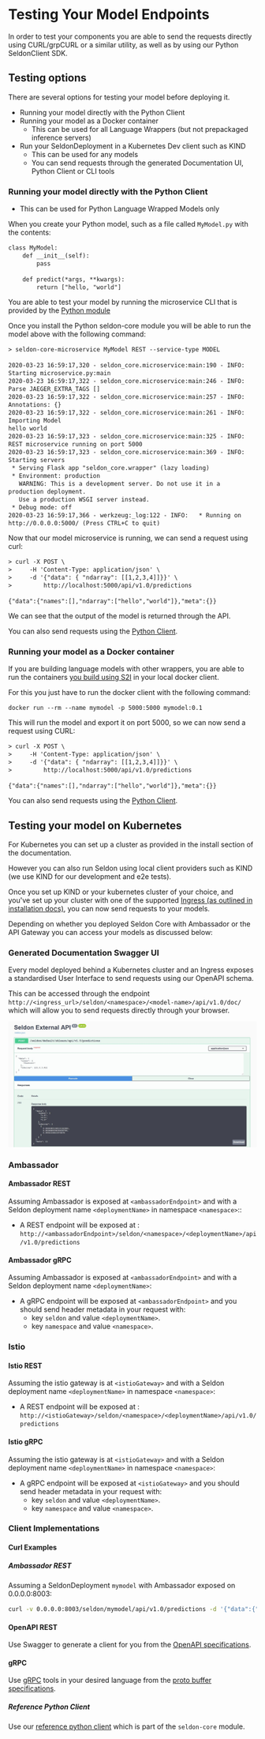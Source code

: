 # Testing Your Model Endpoints

In order to test your components you are able to send the requests directly using CURL/grpCURL or a similar utility, as well as by using our Python SeldonClient SDK.

## Testing options

There are several options for testing your model before deploying it.

* Running your model directly with the Python Client
* Running your model as a Docker container
    * This can be used for all Language Wrappers (but not prepackaged inference servers)
* Run your SeldonDeployment in a Kubernetes Dev client such as KIND
    * This can be used for any models
    * You can send requests through the generated Documentation UI, Python Client or CLI tools 

### Running your model directly with the Python Client

* This can be used for Python Language Wrapped Models only

When you create your Python model, such as a file called `MyModel.py` with the contents:

```
class MyModel:
    def __init__(self):
        pass

    def predict(*args, **kwargs):
        return ["hello, "world"]
```

You are able to test your model by running the microservice CLI that is provided by the [Python module](../python/python_module.md)

Once you install the Python seldon-core module you will be able to run the model above with the following command:

```console
> seldon-core-microservice MyModel REST --service-type MODEL

2020-03-23 16:59:17,320 - seldon_core.microservice:main:190 - INFO:  Starting microservice.py:main
2020-03-23 16:59:17,322 - seldon_core.microservice:main:246 - INFO:  Parse JAEGER_EXTRA_TAGS []
2020-03-23 16:59:17,322 - seldon_core.microservice:main:257 - INFO:  Annotations: {}
2020-03-23 16:59:17,322 - seldon_core.microservice:main:261 - INFO:  Importing Model
hello world
2020-03-23 16:59:17,323 - seldon_core.microservice:main:325 - INFO:  REST microservice running on port 5000
2020-03-23 16:59:17,323 - seldon_core.microservice:main:369 - INFO:  Starting servers
 * Serving Flask app "seldon_core.wrapper" (lazy loading)
 * Environment: production
   WARNING: This is a development server. Do not use it in a production deployment.
   Use a production WSGI server instead.
 * Debug mode: off
2020-03-23 16:59:17,366 - werkzeug:_log:122 - INFO:   * Running on http://0.0.0.0:5000/ (Press CTRL+C to quit)
```

Now that our model microservice is running, we can send a request using curl:

```
> curl -X POST \
>     -H 'Content-Type: application/json' \
>     -d '{"data": { "ndarray": [[1,2,3,4]]}}' \
>         http://localhost:5000/api/v1.0/predictions

{"data":{"names":[],"ndarray":["hello","world"]},"meta":{}}
```

We can see that the output of the model is returned through the API.

You can also send requests using the [Python Client](../python/seldon_client.md).

### Running your model as a Docker container

If you are building language models with other wrappers, you are able to run the containers [you build using S2I](../wrappers/language_wrappers.md) in your local docker client.

For this you just have to run the docker client with the following command:

```
docker run --rm --name mymodel -p 5000:5000 mymodel:0.1
```

This will run the model and export it on port 5000, so we can now send a request using CURL:

```
> curl -X POST \
>     -H 'Content-Type: application/json' \
>     -d '{"data": { "ndarray": [[1,2,3,4]]}}' \
>         http://localhost:5000/api/v1.0/predictions

{"data":{"names":[],"ndarray":["hello","world"]},"meta":{}}
```

You can also send requests using the [Python Client](../python/seldon_client.md).

## Testing your model on Kubernetes

For Kubernetes you can set up a cluster as provided in the install section of the documentation.

However you can also run Seldon using local client providers such as KIND (we use KIND for our development and e2e tests).

Once you set up KIND or your kubernetes cluster of your choice, and you've set up your cluster with one of the supported [Ingress (as outlined in installation docs)](../workflow/install.md), you can now send requests to your models.

Depending on whether you deployed Seldon Core with Ambassador or the API Gateway you can access your models as discussed below:

### Generated Documentation Swagger UI

Every model deployed behind a Kubernetes cluster and an Ingress exposes a standardised User Interface to send requests using our OpenAPI schema.

This can be accessed through the endpoint `http://<ingress_url>/seldon/<namespace>/<model-name>/api/v1.0/doc/` which will allow you to send requests directly through your browser.

![](https://raw.githubusercontent.com/SeldonIO/seldon-core/master/doc/source/images/rest-openapi.jpg)


### Ambassador

#### Ambassador REST

Assuming Ambassador is exposed at ```<ambassadorEndpoint>``` and with a Seldon deployment name ```<deploymentName>```  in namespace ```<namespace>```::

 * A REST endpoint will be exposed at : ```http://<ambassadorEndpoint>/seldon/<namespace>/<deploymentName>/api/v1.0/predictions```

#### Ambassador gRPC

Assuming Ambassador is exposed at ```<ambassadorEndpoint>``` and with a Seldon deployment name ```<deploymentName>```:

  * A gRPC endpoint will be exposed at ```<ambassadorEndpoint>``` and you should send header metadata in your request with:
    * key ```seldon``` and value ```<deploymentName>```.
    * key ```namespace``` and value ```<namespace>```.

### Istio

#### Istio REST

Assuming the istio gateway is at ```<istioGateway>``` and with a Seldon deployment name ```<deploymentName>``` in namespace ```<namespace>```:

 * A REST endpoint will be exposed at : ```http://<istioGateway>/seldon/<namespace>/<deploymentName>/api/v1.0/predictions```


#### Istio gRPC

Assuming the istio gateway is at ```<istioGateway>``` and with a Seldon deployment name ```<deploymentName>``` in namespace ```<namespace>```:

  * A gRPC endpoint will be exposed at ```<istioGateway>``` and you should send header metadata in your request with:
    * key ```seldon``` and value ```<deploymentName>```.
    * key ```namespace``` and value ```<namespace>```.


### Client Implementations

#### Curl Examples

##### Ambassador REST

Assuming a SeldonDeployment ```mymodel``` with Ambassador exposed on 0.0.0.0:8003:

```bash
curl -v 0.0.0.0:8003/seldon/mymodel/api/v1.0/predictions -d '{"data":{"names":["a","b"],"tensor":{"shape":[2,2],"values":[0,0,1,1]}}}' -H "Content-Type: application/json"
```

#### OpenAPI REST

Use Swagger to generate a client for you from the [OpenAPI specifications](../reference/apis/openapi.html).

#### gRPC

Use [gRPC](https://grpc.io/) tools in your desired language from the [proto buffer specifications](../reference/apis/prediction.md).

##### Reference Python Client

Use our [reference python client](../python/python_module.md) which is part of the `seldon-core` module.

